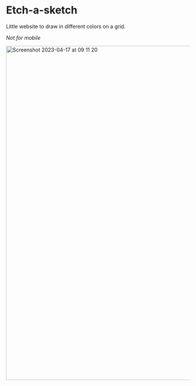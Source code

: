 # Etch-a-sketch

Little website to draw in different colors on a grid. 

_Not for mobile_

<img width="914" alt="Screenshot 2023-04-17 at 09 11 20" src="https://user-images.githubusercontent.com/96391829/232412520-33bfe70d-e812-48f7-9fbd-cbe23f7020b2.png">
